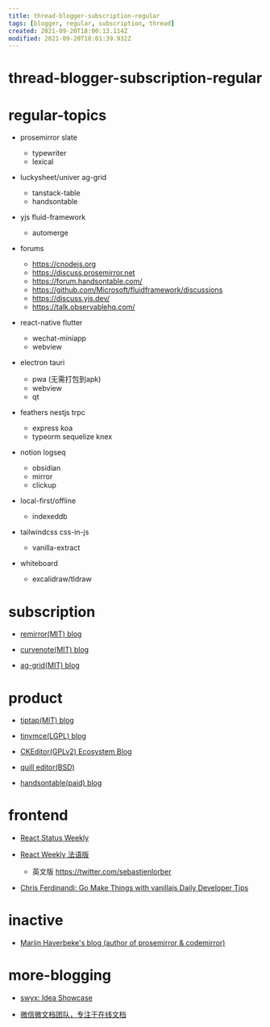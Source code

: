 ```yaml
---
title: thread-blogger-subscription-regular
tags: [blogger, regular, subscription, thread]
created: 2021-09-20T18:00:13.114Z
modified: 2021-09-20T18:01:39.932Z
---
```


# thread-blogger-subscription-regular

# regular-topics

- prosemirror slate
  - typewriter
  - lexical

- luckysheet/univer ag-grid
  - tanstack-table
  - handsontable

- yjs fluid-framework
  - automerge

- forums
  - https://cnodejs.org
  - https://discuss.prosemirror.net
  - https://forum.handsontable.com/
  - https://github.com/Microsoft/fluidframework/discussions
  - https://discuss.yjs.dev/
  - https://talk.observablehq.com/

- react-native flutter
  - wechat-miniapp
  - webview

- electron tauri
  - pwa (无需打包到apk)
  - webview
  - qt

- feathers nestjs trpc
  - express koa
  - typeorm sequelize knex

- notion logseq
  - obsidian
  - mirror
  - clickup

- local-first/offline
  - indexeddb

- tailwindcss css-in-js
  - vanilla-extract

- whiteboard
  - excalidraw/tldraw
# subscription
- [remirror(MIT) blog](https://remirror.io/blog)
- [curvenote(MIT) blog](https://curvenote.com/blog)

- [ag-grid(MIT) blog](https://blog.ag-grid.com/)
# product
- [tiptap(MIT) blog](https://tiptap.dev/blog)
- [tinymce(LGPL) blog](https://www.tiny.cloud/blog/category/engineering/)
- [CKEditor(GPLv2) Ecosystem Blog](https://ckeditor.com/blog/)
- [quill editor(BSD)](https://quilljs.com/blog/)

- [handsontable(paid) blog](https://handsontable.com/blog)
# frontend
- [React Status Weekly](https://react.statuscode.com/issues)
- [React Weekly 法语版](https://www.getrevue.co/profile/sebastien-lorber)
  - 英文版 https://twitter.com/sebastienlorber

- [Chris Ferdinandi: Go Make Things with vanillajs Daily Developer Tips](https://gomakethings.com/articles/)
# inactive
- [Marijn Haverbeke's blog (author of prosemirror & codemirror)](https://marijnhaverbeke.nl/blog/)
# more-blogging
- [swyx: Idea Showcase](https://www.swyx.io/ideas/)

- [微信微文档团队，专注于在线文档](https://www.zhihu.com/column/c_1285334850644570112)
